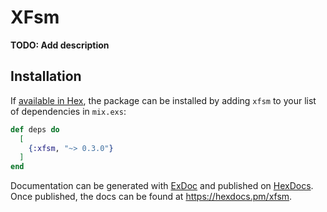 # XFsm

**TODO: Add description**

## Installation

If [available in Hex](https://hex.pm/docs/publish), the package can be installed
by adding `xfsm` to your list of dependencies in `mix.exs`:

```elixir
def deps do
  [
    {:xfsm, "~> 0.3.0"}
  ]
end
```

Documentation can be generated with [ExDoc](https://github.com/elixir-lang/ex_doc)
and published on [HexDocs](https://hexdocs.pm). Once published, the docs can
be found at <https://hexdocs.pm/xfsm>.

